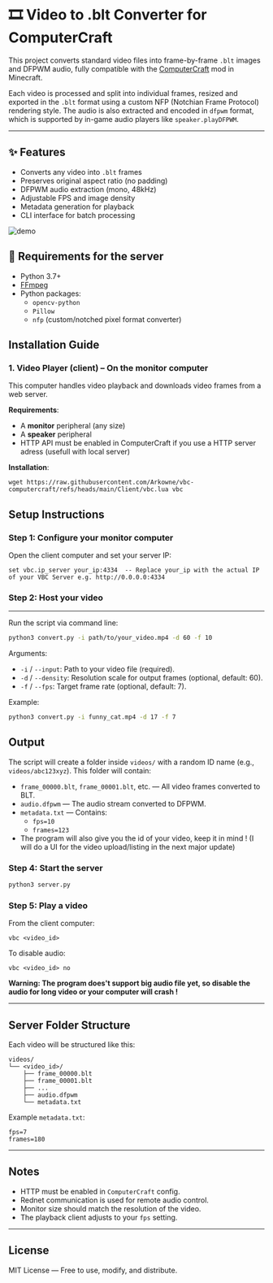 # 🎞️ Video to .blt Converter for ComputerCraft

This project converts standard video files into frame-by-frame `.blt` images and DFPWM audio, fully compatible with the [ComputerCraft](https://tweaked.cc/) mod in Minecraft.

Each video is processed and split into individual frames, resized and exported in the `.blt` format using a custom NFP (Notchian Frame Protocol) rendering style. The audio is also extracted and encoded in `dfpwm` format, which is supported by in-game audio players like `speaker.playDFPWM`.

---

## ✨ Features

- Converts any video into `.blt` frames
- Preserves original aspect ratio (no padding)
- DFPWM audio extraction (mono, 48kHz)
- Adjustable FPS and image density
- Metadata generation for playback
- CLI interface for batch processing


![demo](https://github.com/user-attachments/assets/2f9e78f2-0fb1-492d-85f7-ddef02f418c7)



## 🧰 Requirements for the server

- Python 3.7+
- [FFmpeg](https://ffmpeg.org/)
- Python packages:
  - `opencv-python`
  - `Pillow`
  - `nfp` (custom/notched pixel format converter)




Installation Guide
------------------

### 1. Video Player (client) – On the monitor computer

This computer handles video playback and downloads video frames from a web server.

**Requirements**:
- A **monitor** peripheral (any size)
- A **speaker** peripheral
- HTTP API must be enabled in ComputerCraft if you use a HTTP server adress (usefull with local server)

**Installation**:

```
wget https://raw.githubusercontent.com/Arkowne/vbc-computercraft/refs/heads/main/Client/vbc.lua vbc
```

Setup Instructions
------------------

### Step 1: Configure your monitor computer

Open the client computer and set your server IP:

```
set vbc.ip_server your_ip:4334  -- Replace your_ip with the actual IP of your VBC Server e.g. http://0.0.0.0:4334
```


### Step 2: Host your video
-----
Run the script via command line:

```bash
python3 convert.py -i path/to/your_video.mp4 -d 60 -f 10
```

Arguments:
- `-i` / `--input`: Path to your video file (required).
- `-d` / `--density`: Resolution scale for output frames (optional, default: 60).
- `-f` / `--fps`: Target frame rate (optional, default: 7). 

Example:
```bash
python3 convert.py -i funny_cat.mp4 -d 17 -f 7
```

Output
------
The script will create a folder inside `videos/` with a random ID name (e.g., `videos/abc123xyz`).
This folder will contain:
- `frame_00000.blt`, `frame_00001.blt`, etc. — All video frames converted to BLT.
- `audio.dfpwm` — The audio stream converted to DFPWM.
- `metadata.txt` — Contains:
    - `fps=10`
    - `frames=123`
- The program will also give you the id of your video, keep it in mind !
  (I will do a UI for the video upload/listing in the next major update)

### Step 4: Start the server

```bash
python3 server.py
```

### Step 5: Play a video

From the client computer:

```
vbc <video_id>
```

To disable audio:

```
vbc <video_id> no
```

**Warning: The program does't support big audio file yet, so disable the audio for long video or your computer will crash !**

---

Server Folder Structure
--------------------------------

Each video will be structured like this:

```
videos/
└── <video_id>/
    ├── frame_00000.blt
    ├── frame_00001.blt
    ├── ...
    ├── audio.dfpwm
    └── metadata.txt
```

Example `metadata.txt`:

```
fps=7
frames=180
```

---

Notes
-----

- HTTP must be enabled in `ComputerCraft` config.
- Rednet communication is used for remote audio control.
- Monitor size should match the resolution of the video.
- The playback client adjusts to your `fps` setting.

---

License
-------

MIT License — Free to use, modify, and distribute.

